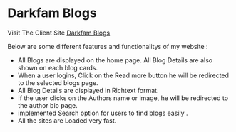 # Darkfam Blogs

Visit The Client Site [Darkfam Blogs](darkfam-blogs.vercel.app) 

Below are some different features and functionalitys of my website : 

* All Blogs are displayed on the home page. All Blog Details are also shown on each blog cards. 
* When a user logins, Click on the Read more button he will be redirected to the selected blogs page. 
* All Blog Details are displayed in Richtext format.
* If the user clicks on the Authors name or image, he will be redirected to the author bio page.
* implemented Search option for users to find blogs easily .
* All the sites are Loaded very fast.
